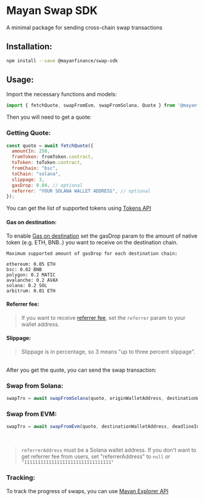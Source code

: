 
# Mayan Swap SDK
A minimal package for sending cross-chain swap transactions

## Installation:

```bash
npm install --save @mayanfinance/swap-sdk
```

## Usage: 

Import the necessary functions and models: 

```javascript
import { fetchQuote, swapFromEvm, swapFromSolana, Quote } from '@mayanfinance/swap-sdk'
```

Then you will need to get a quote:

### Getting Quote:
```javascript
const quote = await fetchQuote({
  amountIn: 250,
  fromToken: fromToken.contract,
  toToken: toToken.contract,
  fromChain: "bsc",
  toChain: "solana",
  slippage: 3,
  gasDrop: 0.04, // optional
  referrer: "YOUR SOLANA WALLET ADDRESS", // optional
});
```

You can get the list of supported tokens using [Tokens API](https://price-api.mayan.finance/swagger/)

#### Gas on destination:
To enable [Gas on destination](https://docs.mayan.finance/dapp/gas-on-destination) set the gasDrop param to the amount of native token (e.g. ETH, BNB..) you want to receive on the destination chain.


```
Maximum supported amount of gasDrop for each destination chain:

ethereum: 0.05 ETH
bsc: 0.02 BNB
polygon: 0.2 MATIC
avalanche: 0.2 AVAX
solana: 0.2 SOL
arbitrum: 0.01 ETH
```

#### Referrer fee:
> If you want to receive [referrer fee](https://docs.mayan.finance/integration/referral), set the `referrer` param to your wallet address.

#### Slippage:
> Slippage is in percentage, so 3 means "up to three percent slippage".

<br />
After you get the quote, you can send the swap transaction:

### Swap from Solana:

```javascript
swapTrx = await swapFromSolana(quote, originWalletAddress, destinationWalletAddress, deadlineInSeconds, referrerAddress, signSolanaTransaction, solanaConnection)
```

### Swap from EVM:

```javascript
swapTrx = await swapFromEvm(quote, destinationWalletAddress, deadlineInSeconds, referrerAddress, provider, signer)
```
<br />

>```referrerAddress``` must be a Solana wallet address. If you don't want to get referrer fee from users, set "referrerAddress" to ```null``` or ```"11111111111111111111111111111111"```
### Tracking:
To track the progress of swaps, you can use [Mayan Explorer API](https://explorer-api.mayan.finance/swagger/)
